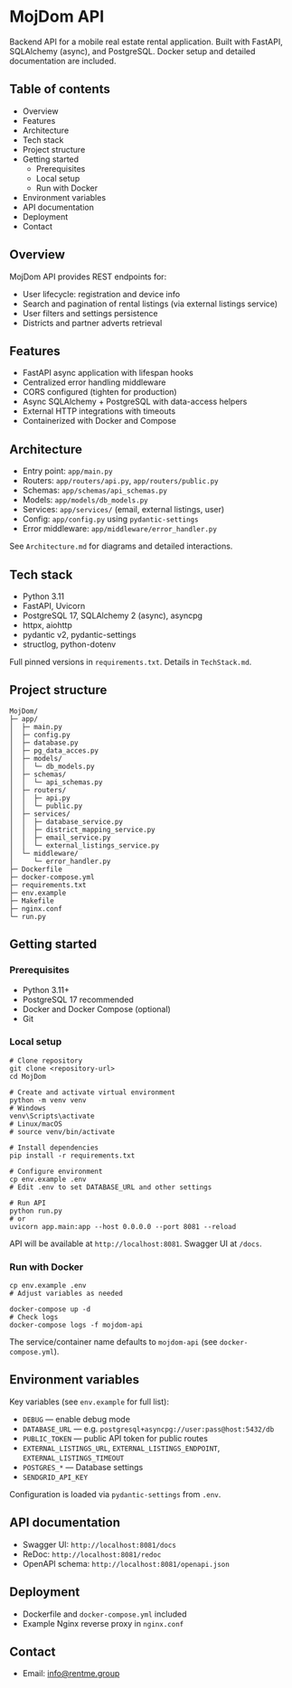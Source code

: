 # MojDom API

Backend API for a mobile real estate rental application. Built with FastAPI, SQLAlchemy (async), and PostgreSQL. Docker setup and detailed documentation are included.

## Table of contents

- Overview
- Features
- Architecture
- Tech stack
- Project structure
- Getting started
  - Prerequisites
  - Local setup
  - Run with Docker
- Environment variables
- API documentation
- Deployment
- Contact

## Overview

MojDom API provides REST endpoints for:
- User lifecycle: registration and device info
- Search and pagination of rental listings (via external listings service)
- User filters and settings persistence
- Districts and partner adverts retrieval


## Features

- FastAPI async application with lifespan hooks
- Centralized error handling middleware
- CORS configured (tighten for production)
- Async SQLAlchemy + PostgreSQL with data-access helpers
- External HTTP integrations with timeouts
- Containerized with Docker and Compose

## Architecture

- Entry point: `app/main.py`
- Routers: `app/routers/api.py`, `app/routers/public.py`
- Schemas: `app/schemas/api_schemas.py`
- Models: `app/models/db_models.py`
- Services: `app/services/` (email, external listings, user)
- Config: `app/config.py` using `pydantic-settings`
- Error middleware: `app/middleware/error_handler.py`

See `Architecture.md` for diagrams and detailed interactions.

## Tech stack

- Python 3.11
- FastAPI, Uvicorn
- PostgreSQL 17, SQLAlchemy 2 (async), asyncpg
- httpx, aiohttp
- pydantic v2, pydantic-settings
- structlog, python-dotenv

Full pinned versions in `requirements.txt`. Details in `TechStack.md`.

## Project structure

```
MojDom/
├─ app/
│  ├─ main.py
│  ├─ config.py
│  ├─ database.py
│  ├─ pg_data_acces.py
│  ├─ models/
│  │  └─ db_models.py
│  ├─ schemas/
│  │  └─ api_schemas.py
│  ├─ routers/
│  │  ├─ api.py
│  │  └─ public.py
│  ├─ services/
│  │  ├─ database_service.py
│  │  ├─ district_mapping_service.py
│  │  ├─ email_service.py
│  │  └─ external_listings_service.py
│  └─ middleware/
│     └─ error_handler.py
├─ Dockerfile
├─ docker-compose.yml
├─ requirements.txt
├─ env.example
├─ Makefile
├─ nginx.conf
└─ run.py

```

## Getting started

### Prerequisites

- Python 3.11+
- PostgreSQL 17 recommended
- Docker and Docker Compose (optional)
- Git

### Local setup

```
# Clone repository
git clone <repository-url>
cd MojDom

# Create and activate virtual environment
python -m venv venv
# Windows
venv\Scripts\activate
# Linux/macOS
# source venv/bin/activate

# Install dependencies
pip install -r requirements.txt

# Configure environment
cp env.example .env
# Edit .env to set DATABASE_URL and other settings

# Run API
python run.py
# or
uvicorn app.main:app --host 0.0.0.0 --port 8081 --reload
```

API will be available at `http://localhost:8081`. Swagger UI at `/docs`.

### Run with Docker

```
cp env.example .env
# Adjust variables as needed

docker-compose up -d
# Check logs
docker-compose logs -f mojdom-api
```

The service/container name defaults to `mojdom-api` (see `docker-compose.yml`).

## Environment variables

Key variables (see `env.example` for full list):

- `DEBUG` — enable debug mode
- `DATABASE_URL` — e.g. `postgresql+asyncpg://user:pass@host:5432/db`
- `PUBLIC_TOKEN` — public API token for public routes
- `EXTERNAL_LISTINGS_URL`, `EXTERNAL_LISTINGS_ENDPOINT`, `EXTERNAL_LISTINGS_TIMEOUT`
- `POSTGRES_*` — Database settings
- `SENDGRID_API_KEY`

Configuration is loaded via `pydantic-settings` from `.env`.


## API documentation

- Swagger UI: `http://localhost:8081/docs`
- ReDoc: `http://localhost:8081/redoc`
- OpenAPI schema: `http://localhost:8081/openapi.json`


## Deployment

- Dockerfile and `docker-compose.yml` included
- Example Nginx reverse proxy in `nginx.conf`

## Contact

- Email: info@rentme.group